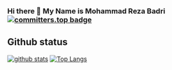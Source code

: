 ### Hi there 👋 My Name is Mohammad Reza Badri   [![committers.top badge](https://user-badge.committers.top/iran/mrbadri.svg)](https://user-badge.committers.top/iran/mrbadri)


## Github status
[![github stats](https://github-readme-stats.vercel.app/api?username=mrbadri&&bg_color=0d1117&&card_width=1100px&&include_all_commits=true&&show_icons=true&theme=transparent&&hide_border=true&&text_color=e7e7e7)](https://github.com/anuraghazra/github-readme-stats)
[![Top Langs](https://github-readme-stats.vercel.app/api/top-langs/?username=mrbadri&layout=compact&bg_color=0d1117&show_icons=true&theme=transparent&hide_border=true&&card_width=1100px&&text_color=e7e7e7)](https://github.com/arminnacl/github-readme-stats)


